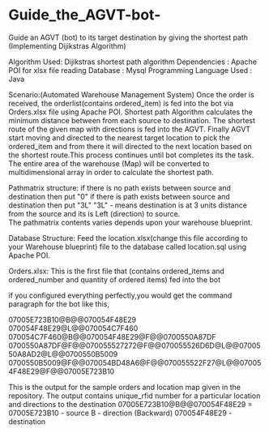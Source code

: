 # Guide_the_AGVT-bot-
Guide an AGVT (bot) to its target destination by giving the shortest path (Implementing Dijikstras Algorithm)

Algorithm Used: Dijikstras shortest path algorithm
Dependencies : Apache POI for xlsx file reading
Database : Mysql
Programming Language Used : Java

Scenario:(Automated Warehouse Management System)
    Once the order is received, the orderlist(contains ordered_item) is fed into the bot via Orders.xlsx file using Apache POI. Shortest path Algorithm calculates the minimum distance between from each source to destination. The shortest route of the given map with directions is fed into the AGVT. Finally AGVT start moving and directed to the nearest target location to pick the ordered_item and from there it will directed to the next location based on the shortest route.This process continues until bot completes its the task.
    The entire area of the warehouse (Map) will be converted to multidimensional array in order to calculate the shortest path.
    
    
    
Pathmatrix structure:
    if there is no path exists between source and destination then put "0"
    if there is path exists between source and destination then put "3L"
    "3L" - means destination is at 3 units distance from the source and its is Left (direction) to source.   
    The pathmatrix contents varies depends upon your warehouse blueprint.
    
    
Database Structure:
    Feed the location.xlsx(change this file according to your Warehouse blueprint) file to the database called location.sql using Apache     POI.
    
    
Orders.xlsx:
    This is the first file that (contains ordered_items and ordered_number and quantity of ordered items) fed into the bot
    
    
    
if you configured everything perfectly,you would get the command paragraph for the bot like this,

07005E723B10@B@@070054F48E29<br>070054F48E29@L@@070054C7F460<br>070054C7F460@B@@070054F48E29@F@@0700550A87DF<br>0700550A87DF@F@@070055527272@F@@070055526D6D@L@@0700550A8AD2@L@@0700550B5009<br>0700550B5009@F@@070054BD48A6@F@@070055522F27@L@@070054F48E29@F@@07005E723B10<br>

This is the output for the sample orders and location map given in the repository.
The output contains unique_rfid number for a particular location and directions to the destination
07005E723B10@B@@070054F48E29 = 07005E723B10 - source
                               B - direction (Backward)
                               070054F48E29 - destination
